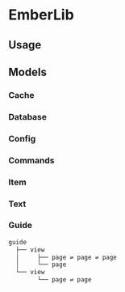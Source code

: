 # EmberLib

## Usage

## Models

### Cache

### Database

### Config

### Commands

### Item

### Text

### Guide

``` txt
guide
  ├── view
  │     ├── page ⇌ page ⇌ page
  │     └── page
  └── view
        └── page ⇌ page
```
